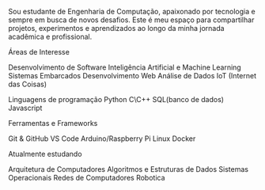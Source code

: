 Sou estudante de Engenharia de Computação, apaixonado por tecnologia e sempre em busca de novos desafios. Este é meu espaço para compartilhar projetos, experimentos e aprendizados ao longo da minha jornada acadêmica e profissional.

Áreas de Interesse

 Desenvolvimento de Software
 Inteligência Artificial e Machine Learning
 Sistemas Embarcados
 Desenvolvimento Web
 Análise de Dados
 IoT (Internet das Coisas)

 Linguagens de programação
 Python
 C\C++
 SQL(banco de dados)
 Javascript
 

 
 Ferramentas e Frameworks

Git & GitHub
VS Code
Arduino/Raspberry Pi
Linux
Docker

Atualmente estudando

Arquitetura de Computadores
Algoritmos e Estruturas de Dados
Sistemas Operacionais
Redes de Computadores
Robotica


 
